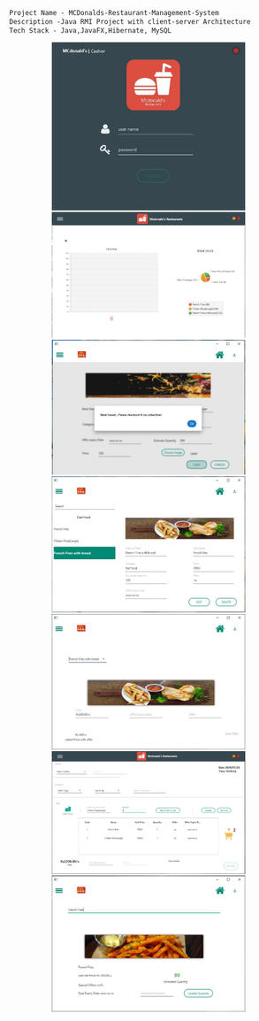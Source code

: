 
```
Project Name - MCDonalds-Restaurant-Management-System
Description -Java RMI Project with client-server Architecture
Tech Stack - Java,JavaFX,Hibernate, MySQL
```

<p align="center">
  <img src="MC_images/Login.JPG" width="350" title="hover text">
  <img src="MC_images/reports.JPG" width="350" alt="accessibility text">
  <img src="MC_images/savemeals.JPG" width="350" title="hover text">
  <img src="MC_images/updatemeals.JPG" width="350" alt="accessibility text">
  <img src="MC_images/updateoffer.JPG" width="350" title="hover text">
  <img src="MC_images/order.JPG" width="350" alt="accessibility text">
  <img src="MC_images/searchMeals.JPG" width="350" alt="accessibility text">
</p>


